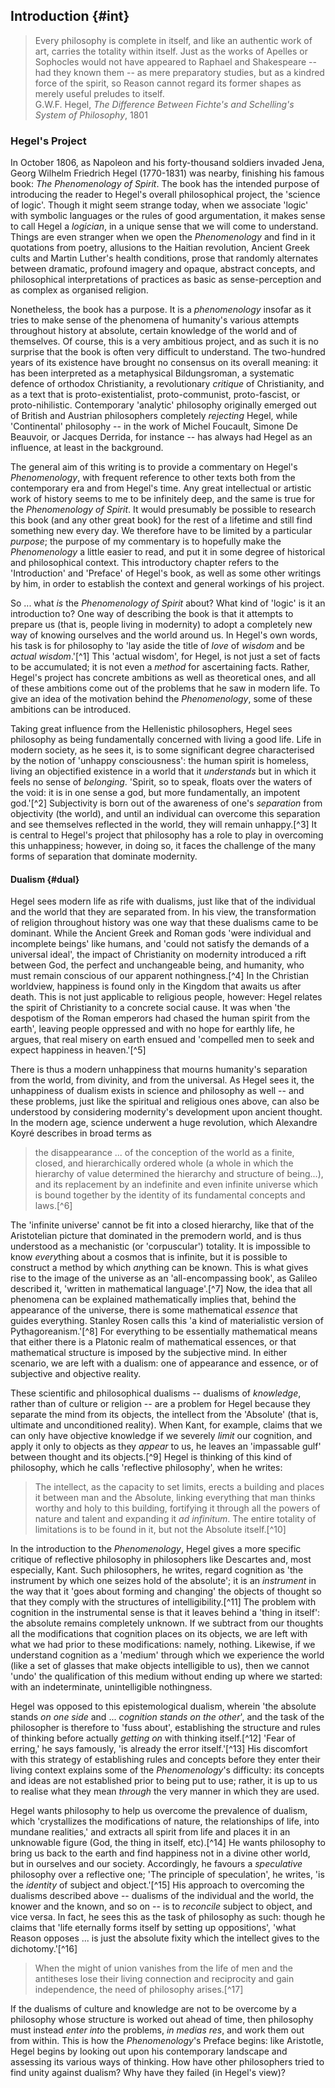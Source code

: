## Introduction {#int}

<blockquote class="epigraph">Every philosophy is complete in itself, and like an
authentic work of art, carries the totality within itself. Just as the works of
Apelles or Sophocles would not have appeared to Raphael and Shakespeare -- had
they known them -- as mere preparatory studies, but as a kindred force of the
spirit, so Reason cannot regard its former shapes as merely useful preludes to
itself. <footer>G.W.F. Hegel, <em>The Difference Between Fichte's and
Schelling's System of Philosophy</em>, 1801</footer></blockquote>

### Hegel's Project

In October 1806, as Napoleon and his forty-thousand soldiers invaded Jena, Georg
Wilhelm Friedrich Hegel (1770-1831) was nearby, finishing his famous book: *The
Phenomenology of Spirit*. The book has the intended purpose of introducing the
reader to Hegel's overall philosophical project, the 'science of logic'. Though
it might seem strange today, when we associate 'logic' with symbolic languages
or the rules of good argumentation, it makes sense to call Hegel a *logician*,
in a unique sense that we will come to understand. Things are even stranger when
we open the *Phenomenology* and find in it quotations from poetry, allusions to
the Haitian revolution, Ancient Greek cults and Martin Luther's health
conditions, prose that randomly alternates between dramatic, profound imagery
and opaque, abstract concepts, and philosophical interpretations of practices as
basic as sense-perception and as complex as organised religion.

Nonetheless, the book has a purpose. It is a *phenomenology* insofar as it tries
to make sense of the phenomena of humanity's various attempts throughout history
at absolute, certain knowledge of the world and of themselves. Of course, this
is a very ambitious project, and as such it is no surprise that the book is
often very difficult to understand. The two-hundred years of its existence have
brought no consensus on its overall meaning: it has been interpreted as a
metaphysical Bildungsroman, a systematic defence of orthodox Christianity, a
revolutionary *critique* of Christianity, and as a text that is
proto-existentialist, proto-communist, proto-fascist, or proto-nihilistic.
Contemporary 'analytic' philosophy originally emerged out of British and
Austrian philosophers completely *rejecting* Hegel, while 'Continental'
philosophy -- in the work of Michel Foucault, Simone De Beauvoir, or Jacques
Derrida, for instance -- has always had Hegel as an influence, at least in the
background.

The general aim of this writing is to provide a commentary on Hegel's
*Phenomenology*, with frequent reference to other texts both from the
contemporary era and from Hegel's time. Any great intellectual or artistic work
of history seems to me to be infinitely deep, and the same is true for the
*Phenomenology of Spirit*. It would presumably be possible to research this book
(and any other great book) for the rest of a lifetime and still find something
new every day. We therefore have to be limited by a particular *purpose*; the
purpose of my commentary is to hopefully make the *Phenomenology* a little
easier to read, and put it in some degree of historical and philosophical
context. This introductory chapter refers to the 'Introduction' and 'Preface' of
Hegel's book, as well as some other writings by him, in order to establish the
context and general workings of his project.

So ... what *is* the *Phenomenology of Spirit* about? What kind of 'logic' is it
an introduction to? One way of describing the book is that it attempts to
prepare us (that is, people living in modernity) to adopt a completely new way
of knowing ourselves and the world around us. In Hegel's own words, his task is
for philosophy to 'lay aside the title of *love* of *wisdom* and be *actual
wisdom*.'[^1] This 'actual wisdom', for Hegel, is not just a set of facts to be
accumulated; it is not even a *method* for ascertaining facts. Rather, Hegel's
project has concrete ambitions as well as theoretical ones, and all of these
ambitions come out of the problems that he saw in modern life. To give an idea
of the motivation behind the *Phenomenology*, some of these ambitions can be
introduced.

Taking great influence from the Hellenistic philosophers, Hegel sees philosophy
as being fundamentally concerned with living a good life. Life in modern
society, as he sees it, is to some significant degree characterised by the
notion of 'unhappy consciousness': the human spirit is homeless, living an
objectified existence in a world that it *understands* but in which it feels no
sense of *belonging*. 'Spirit, so to speak, floats over the waters of the void:
it is in one sense a god, but more fundamentally, an impotent god.'[^2]
Subjectivity is born out of the awareness of one's *separation* from objectivity
(the world), and until an individual can overcome this separation and see
themselves reflected in the world, they will remain unhappy.[^3] It is central
to Hegel's project that philosophy has a role to play in overcoming this
unhappiness; however, in doing so, it faces the challenge of the many forms of
separation that dominate modernity.

#### Dualism {#dual}

Hegel sees modern life as rife with dualisms, just like that of the individual
and the world that they are separated from. In his view, the transformation of
religion throughout history was one way that these dualisms came to be dominant.
While the Ancient Greek and Roman gods 'were individual and incomplete beings'
like humans, and 'could not satisfy the demands of a universal ideal', the
impact of Christianity on modernity introduced a rift between God, the perfect
and unchangeable being, and humanity, who must remain conscious of our apparent
nothingness.[^4] In the Christian worldview, happiness is found only in the
Kingdom that awaits us after death. This is not just applicable to religious
people, however: Hegel relates the spirit of Christianity to a concrete social
cause. It was when 'the despotism of the Roman emperors had chased the human
spirit from the earth', leaving people oppressed and with no hope for earthly
life, he argues, that real misery on earth ensued and 'compelled men to seek and
expect happiness in heaven.'[^5]

There is thus a modern unhappiness that mourns humanity's separation from the
world, from divinity, and from the universal. As Hegel sees it, the unhappiness
of dualism exists in science and philosophy as well -- and these problems, just
like the spiritual and religious ones above, can also be understood by
considering modernity's development upon ancient thought. In the modern age,
science underwent a huge revolution, which Alexandre Koyré describes in broad
terms as

> the disappearance ... of the conception of the world as a finite, closed, and
> hierarchically ordered whole (a whole in which the hierarchy of value
> determined the hierarchy and structure of being...), and its replacement by an
> indefinite and even infinite universe which is bound together by the identity
> of its fundamental concepts and laws.[^6]

The 'infinite universe' cannot be fit into a closed hierarchy, like that of the
Aristotelian picture that dominated in the premodern world, and is thus
understood as a mechanistic (or 'corpuscular') totality. It is impossible to
know *every*thing about a cosmos that is infinite, but it is possible to
construct a method by which *any*thing can be known. This is what gives rise to
the image of the universe as an 'all-encompassing book', as Galileo described
it, 'written in mathematical language'.[^7] Now, the idea that all phenomena can
be explained mathematically implies that, behind the appearance of the universe,
there is some mathematical *essence* that guides everything. Stanley Rosen calls
this 'a kind of materialistic version of Pythagoreanism.'[^8] For everything to
be essentially mathematical means that either there is a Platonic realm of
mathematical essences, or that mathematical structure is imposed by the
subjective mind. In either scenario, we are left with a dualism: one of
appearance and essence, or of subjective and objective reality.

These scientific and philosophical dualisms -- dualisms of *knowledge*, rather
than of culture or religion -- are a problem for Hegel because they separate the
mind from its objects, the intellect from the 'Absolute' (that is, ultimate and
unconditioned reality). When Kant, for example, claims that we can only have
objective knowledge if we severely *limit* our cognition, and apply it only to
objects as they *appear* to us, he leaves an 'impassable gulf' between thought
and its objects.[^9] Hegel is thinking of this kind of philosophy, which he
calls 'reflective philosophy', when he writes:

> The intellect, as the capacity to set limits, erects a building and places it
> between man and the Absolute, linking everything that man thinks worthy and
> holy to this building, fortifying it through all the powers of nature and
> talent and expanding it *ad infinitum*. The entire totality of limitations is
> to be found in it, but not the Absolute itself.[^10]

In the introduction to the *Phenomenology*, Hegel gives a more specific critique
of reflective philosophy in philosophers like Descartes and, most especially,
Kant. Such philosophers, he writes, regard cognition as 'the instrument by which
one seizes hold of the absolute'; it is an *instrument* in the way that it 'goes
about forming and changing' the objects of thought so that they comply with the
structures of intelligibility.[^11] The problem with cognition in the
instrumental sense is that it leaves behind a 'thing in itself': the absolute
remains completely unknown. If we subtract from our thoughts all the
modifications that cognition places on its objects, we are left with what we had
prior to these modifications: namely, nothing. Likewise, if we understand
cognition as a 'medium' through which we experience the world (like a set of
glasses that make objects intelligible to us), then we cannot 'undo' the
qualification of this medium without ending up where we started: with an
indeterminate, unintelligible nothingness.

Hegel was opposed to this epistemological dualism, wherein 'the absolute stands
*on one side* and ... *cognition stands on the other*', and the task of the
philosopher is therefore to 'fuss about', establishing the structure and rules
of thinking before actually *getting on* with thinking itself.[^12] 'Fear of
erring,' he says famously, 'is already the error itself.'[^13] His
discomfort with this strategy of establishing rules and concepts before they
enter their living context explains some of the *Phenomenology*'s difficulty:
its concepts and ideas are not established prior to being put to use; rather, it
is up to us to realise what they mean *through* the very manner in which they
are used.

Hegel wants philosophy to help us overcome the prevalence of dualism, which
'crystallizes the modifications of nature, the relationships of life, into
mundane realities,' and extracts all spirit from life and places it in an
unknowable figure (God, the thing in itself, etc).[^14] He wants philosophy to
bring us back to the earth and find happiness not in a divine other world, but
in ourselves and our society. Accordingly, he favours a *speculative* philosophy
over a reflective one; 'The principle of speculation', he writes, 'is the
*identity* of subject and object.'[^15] His approach to overcoming the dualisms
described above -- dualisms of the individual and the world, the knower and the
known, and so on -- is to *reconcile* subject to object, and vice versa. In
fact, he sees this as the task of philosophy as such: though he claims that
'life eternally forms itself by setting up oppositions', 'what Reason opposes
... is just the absolute fixity which the intellect gives to the
dichotomy.'[^16]

> When the might of union vanishes from the life of men and the antitheses lose
> their living connection and reciprocity and gain independence, the need of
> philosophy arises.[^17]

If the dualisms of culture and knowledge are not to be overcome by a philosophy
whose structure is worked out ahead of time, then philosophy must instead *enter
into* the problems, *in medias res*, and work them out from within. This is how
the *Phenomenology*'s Preface begins: like Aristotle, Hegel begins by looking
out upon his contemporary landscape and assessing its various ways of thinking.
How have other philosophers tried to find unity against dualism? Why have they
failed (in Hegel's view)?
